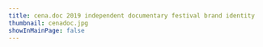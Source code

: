 ```yaml
---
title: cena.doc 2019 independent documentary festival brand identity
thumbnail: cenadoc.jpg
showInMainPage: false
---
```


